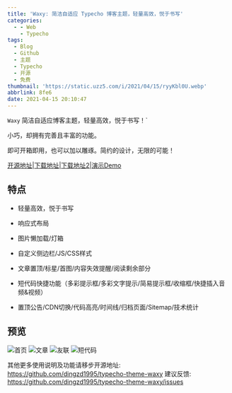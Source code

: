 ```yaml
---
title: 'Waxy: 简洁自适应 Typecho 博客主题，轻量高效，悦于书写'
categories:
  - - Web
    - Typecho
tags:
  - Blog
  - Github
  - 主题
  - Typecho
  - 开源
  - 免费
thumbnail: 'https://static.uzz5.com/i/2021/04/15/ryyKbl0U.webp'
abbrlink: 8fe6
date: 2021-04-15 20:10:47
---
```


`Waxy` 简洁自适应博客主题，轻量高效，悦于书写！`

小巧，却拥有完善且丰富的功能。

即可开箱即用，也可以加以雕琢。简约的设计，无限的可能！
<!--more-->
[开源地址](https://github.com/dingzd1995/typecho-theme-waxy)|[下载地址](https://github.com/dingzd1995/typecho-theme-waxy/releases)|[下载地址2](https://pic.idzd.top/typecho-theme-waxy/v2020.11.23.zip)|[演示Demo](https://test.706x.com/)

## 特点

- 轻量高效，悦于书写

- 响应式布局

- 图片懒加载/灯箱

- 自定义侧边栏/JS/CSS样式

- 文章置顶/标星/首图/内容失效提醒/阅读剩余部分

- 短代码快捷功能（多彩提示框/多彩文字提示/简易提示框/收缩框/快捷插入音频&视频）

- 置顶公告/CDN切换/代码高亮/时间线/归档页面/Sitemap/技术统计

## 预览

![首页](https://static.uzz5.com/i/2021/04/15/NGCWK4D3.webp)
![文章](https://static.uzz5.com/i/2021/04/15/u6SLxnwi.webp)
![友联](https://static.uzz5.com/i/2021/04/15/40vRMbRz.webp)
![短代码](https://static.uzz5.com/i/2021/04/15/TnxC3Rlq.webp)

其他更多使用说明及功能请移步开源地址: https://github.com/dingzd1995/typecho-theme-waxy
建议反馈: https://github.com/dingzd1995/typecho-theme-waxy/issues